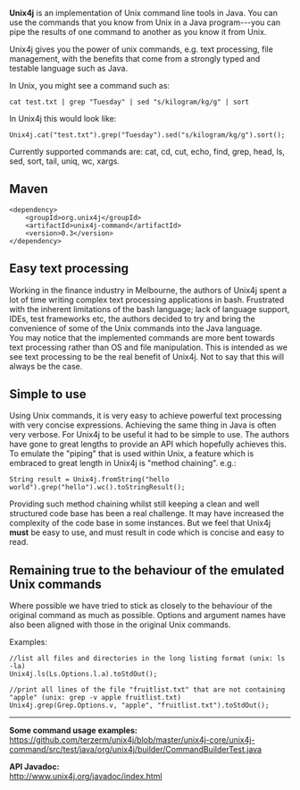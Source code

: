 <b>Unix4j</b> is an implementation of Unix command line tools in Java. You can use the commands that you know from Unix in a Java program---you can pipe the results of one command to another as you know it from Unix.

Unix4j gives you the power of unix commands, e.g. text processing, file management, with the benefits that come from a strongly typed and testable language such as Java.

In Unix, you might see a command such as:
```
cat test.txt | grep "Tuesday" | sed "s/kilogram/kg/g" | sort 
```

In Unix4j this would look like:
```
Unix4j.cat("test.txt").grep("Tuesday").sed("s/kilogram/kg/g").sort();
```

Currently supported commands are: cat, cd, cut, echo, find, grep, head, ls, sed, sort, tail, uniq, wc, xargs.

## Maven ##
```
<dependency>
	<groupId>org.unix4j</groupId>
	<artifactId>unix4j-command</artifactId>
	<version>0.3</version>
</dependency>
```

## Easy text processing ##
Working in the finance industry in Melbourne, the authors of Unix4j spent a lot of time writing complex text processing applications in bash.  Frustrated with the inherent limitations of the bash language; lack of language support, IDEs, test frameworks etc, the authors decided to try and bring the convenience of some of the Unix commands into the Java language.
<br />
You may notice that the implemented commands are more bent towards text processing rather than OS and file manipulation.  This is intended as we see text processing to be the real benefit of Unix4j.  Not to say that this will always be the case.

## Simple to use ##
Using Unix commands, it is very easy to achieve powerful text processing with very concise expressions.  Achieving the same thing in Java is often very verbose. For Unix4j to be useful it had to be simple to use.  The authors have gone to great lengths to provide an API which hopefully achieves this.
<br />
To emulate the "piping" that is used within Unix, a feature which is embraced to great length in Unix4j is "method chaining". e.g.:
```
String result = Unix4j.fromString("hello world").grep("hello").wc().toStringResult();
```
Providing such method chaining whilst still keeping a clean and well structured code base has been a real challenge.  It may have increased the complexity of the code base in some instances.  But we feel that Unix4j <b>must</b> be easy to use, and must result in code which is concise and easy to read.

## Remaining true to the behaviour of the emulated Unix commands ##
Where possible we have tried to stick as closely to the behaviour of the original command as much as possible.  Options and argument names have also been aligned with those in the original Unix commands.

Examples:
```
//list all files and directories in the long listing format (unix: ls -la)
Unix4j.ls(Ls.Options.l.a).toStdOut();

//print all lines of the file "fruitlist.txt" that are not containing "apple" (unix: grep -v apple fruitlist.txt)
Unix4j.grep(Grep.Options.v, "apple", "fruitlist.txt").toStdOut();
```


---

<b>Some command usage examples:</b>
<br />
https://github.com/terzerm/unix4j/blob/master/unix4j-core/unix4j-command/src/test/java/org/unix4j/builder/CommandBuilderTest.java

<b>API Javadoc:</b>
<br />
http://www.unix4j.org/javadoc/index.html
